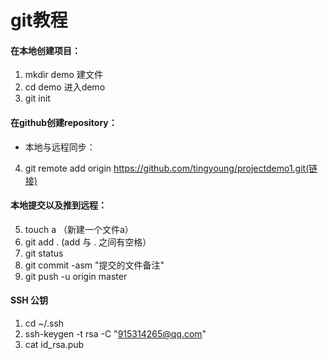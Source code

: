 # git教程
#### 在本地创建项目：
1. mkdir demo 建文件
2. cd demo 进入demo
3. git init

#### 在github创建repository：
- 本地与远程同步：
4. git remote add origin https://github.com/tingyoung/projectdemo1.git(链接)

#### 本地提交以及推到远程：
5. touch a （新建一个文件a）
6. git add . (add 与 . 之间有空格）
7. git status  
8. git commit -asm "提交的文件备注" 
9. git push -u origin master 

#### SSH  公钥
1. cd ~/.ssh
2. ssh-keygen -t rsa -C "915314265@qq.com"
3. cat id_rsa.pub

